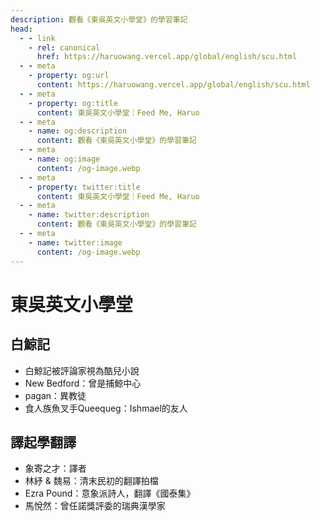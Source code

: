 ```yaml
---
description: 觀看《東吳英文小學堂》的學習筆記
head:
  - - link
    - rel: canonical
      href: https://haruowang.vercel.app/global/english/scu.html
  - - meta
    - property: og:url
      content: https://haruowang.vercel.app/global/english/scu.html
  - - meta
    - property: og:title
      content: 東吳英文小學堂｜Feed Me, Haruo
  - - meta
    - name: og:description
      content: 觀看《東吳英文小學堂》的學習筆記
  - - meta
    - name: og:image
      content: /og-image.webp
  - - meta
    - property: twitter:title
      content: 東吳英文小學堂｜Feed Me, Haruo
  - - meta
    - name: twitter:description
      content: 觀看《東吳英文小學堂》的學習筆記
  - - meta
    - name: twitter:image
      content: /og-image.webp
---
```


# 東吳英文小學堂

<p><Badge type="info" text="🌱 Seedlings" /></P>

## 白鯨記
- 白鯨記被評論家視為酷兒小說
- New Bedford：曾是捕鯨中心
- pagan：異教徒
- 食人族魚叉手Queequeg：Ishmael的友人

## 譯起學翻譯
- 象寄之才：譯者
- 林紓 & 魏易：清末民初的翻譯拍檔
- Ezra Pound：意象派詩人，翻譯《國泰集》
- 馬悅然：曾任諾獎評委的瑞典漢學家